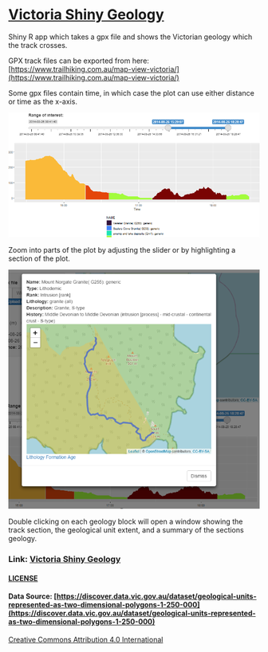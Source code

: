 # [Victoria Shiny Geology](https://lachland.shinyapps.io/VicGeology_Shiny/)
Shiny R app which takes a gpx file and shows the Victorian geology which the track crosses.

GPX track files can be exported from here: [https://www.trailhiking.com.au/map-view-victoria/](https://www.trailhiking.com.au/map-view-victoria/)

Some gpx files contain time, in which case the plot can use either distance or time as the x-axis.

![xaxis](https://github.com/LachlanD/VicGeology_Shiny/blob/main/img/xaxis.PNG?raw=true)

Zoom into parts of the plot by adjusting the slider or by highlighting a section of the plot.

![popup](https://github.com/LachlanD/VicGeology_Shiny/blob/main/img/popup.PNG?raw=true)

Double clicking on each geology block will open a window showing the track section, the geological unit extent, and a summary of the sections geology.

### Link: [Victoria Shiny Geology](https://lachland.shinyapps.io/VicGeology_Shiny/)
#### [LICENSE](https://github.com/LachlanD/VicGeology_Shiny/blob/main/LICENSE)
#### Data Source: [https://discover.data.vic.gov.au/dataset/geological-units-represented-as-two-dimensional-polygons-1-250-000](https://discover.data.vic.gov.au/dataset/geological-units-represented-as-two-dimensional-polygons-1-250-000)
[Creative Commons Attribution 4.0 International](https://creativecommons.org/licenses/by/4.0/)
